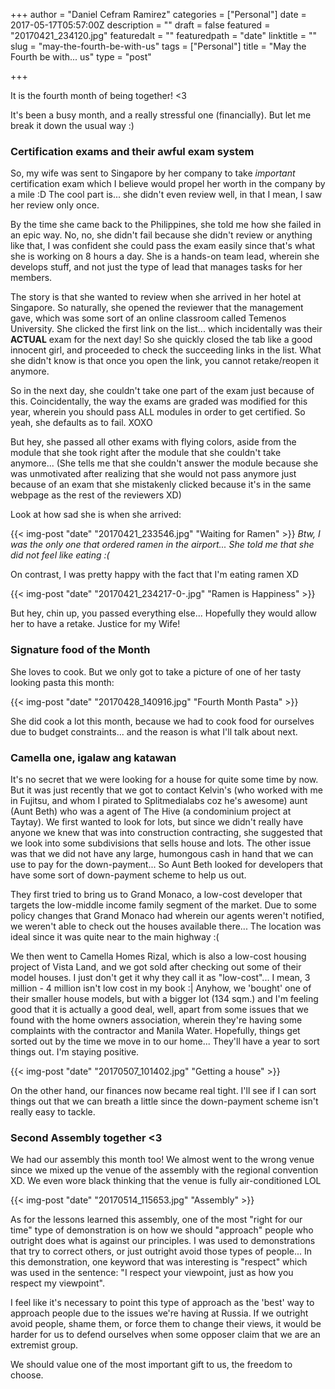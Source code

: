 +++
author = "Daniel Cefram Ramirez"
categories = ["Personal"]
date = 2017-05-17T05:57:00Z
description = ""
draft = false
featured = "20170421_234120.jpg"
featuredalt = ""
featuredpath = "date"
linktitle = ""
slug = "may-the-fourth-be-with-us"
tags = ["Personal"]
title = "May the Fourth be with... us"
type = "post"

+++

It is the fourth month of being together! <3

It's been a busy month, and a really stressful one (financially). But let me break it down the usual way :)

### Certification exams and their awful exam system

So, my wife was sent to Singapore by her company to take _important_ certification exam which I believe would propel her worth in the company by a mile :D The cool part is... she didn't even review well, in that I mean, I saw her review only once.

By the time she came back to the Philippines, she told me how she failed in an epic way. No, no, she didn't fail because she didn't review or anything like that, I was confident she could pass the exam easily since that's what she is working on 8 hours a day. She is a hands-on team lead, wherein she develops stuff, and not just the type of lead that manages tasks for her members.

The story is that she wanted to review when she arrived in her hotel at Singapore. So naturally, she opened the reviewer that the management gave, which was some sort of an online classroom called Temenos University. She clicked the first link on the list... which incidentally was their **ACTUAL** exam for the next day! So she quickly closed the tab like a good innocent girl, and proceeded to check the succeeding links in the list. What she didn't know is that once you open the link, you cannot retake/reopen it anymore.

So in the next day, she couldn't take one part of the exam just because of this. Coincidentally, the way the exams are graded was modified for this year, wherein you should pass ALL modules in order to get certified. So yeah, she defaults as to fail. XOXO

But hey, she passed all other exams with flying colors, aside from the module that she took right after the module that she couldn't take anymore... (She tells me that she couldn't answer the module because she was unmotivated after realizing that she would not pass anymore just because of an exam that she mistakenly clicked because it's in the same webpage as the rest of the reviewers XD)

Look at how sad she is when she arrived:

{{< img-post "date" "20170421_233546.jpg" "Waiting for Ramen" >}}
*Btw, I was the only one that ordered ramen in the airport... She told me that she did not feel like eating :(*

On contrast, I was pretty happy with the fact that I'm eating ramen XD

{{< img-post "date" "20170421_234217-0-.jpg" "Ramen is Happiness" >}}

But hey, chin up, you passed everything else... Hopefully they would allow her to have a retake. Justice for my Wife!

### Signature food of the Month

She loves to cook. But we only got to take a picture of one of her tasty looking pasta this month:

{{< img-post "date" "20170428_140916.jpg" "Fourth Month Pasta" >}}

She did cook a lot this month, because we had to cook food for ourselves due to budget constraints... and the reason is what I'll talk about next.

### Camella one, igalaw ang katawan

It's no secret that we were looking for a house for quite some time by now. But it was just recently that we got to contact Kelvin's (who worked with me in Fujitsu, and whom I pirated to Splitmedialabs coz he's awesome) aunt (Aunt Beth) who was a agent of The Hive (a condominium project at Taytay). We first wanted to look for lots, but since we didn't really have anyone we knew that was into construction contracting, she suggested that we look into some subdivisions that sells house and lots. The other issue was that we did not have any large, humongous cash in hand that we can use to pay for the down-payment... So Aunt Beth looked for developers that have some sort of down-payment scheme to help us out.

They first tried to bring us to Grand Monaco, a low-cost developer that targets the low-middle income family segment of the market. Due to some policy changes that Grand Monaco had wherein our agents weren't notified, we weren't able to check out the houses available there... The location was ideal since it was quite near to the main highway :(

We then went to Camella Homes Rizal, which is also a low-cost housing project of Vista Land, and we got sold after checking out some of their model houses. I just don't get it why they call it as "low-cost"... I mean, 3 million - 4 million isn't low cost in my book :| Anyhow, we 'bought' one of their smaller house models, but with a bigger lot (134 sqm.) and I'm feeling good that it is actually a good deal, well, apart from some issues that we found with the home owners association, wherein they're having some complaints with the contractor and Manila Water. Hopefully, things get sorted out by the time we move in to our home... They'll have a year to sort things out. I'm staying positive.

{{< img-post "date" "20170507_101402.jpg" "Getting a house" >}}

On the other hand, our finances now became real tight. I'll see if I can sort things out that we can breath a little since the down-payment scheme isn't really easy to tackle.

### Second Assembly together <3

We had our assembly this month too! We almost went to the wrong venue since we mixed up the venue of the assembly with the regional convention XD. We even wore black thinking that the venue is fully air-conditioned LOL

{{< img-post "date" "20170514_115653.jpg" "Assembly" >}}

As for the lessons learned this assembly, one of the most "right for our time" type of demonstration is on how we should "approach" people who outright does what is against our principles. I was used to demonstrations that try to correct others, or just outright avoid those types of people... In this demonstration, one keyword that was interesting is "respect" which was used in the sentence: "I respect your viewpoint, just as how you respect my viewpoint".

I feel like it's necessary to point this type of approach as the 'best' way to approach people due to the issues we're having at Russia. If we outright avoid people, shame them, or force them to change their views, it would be harder for us to defend ourselves when some opposer claim that we are an extremist group.

We should value one of the most important gift to us, the freedom to choose.